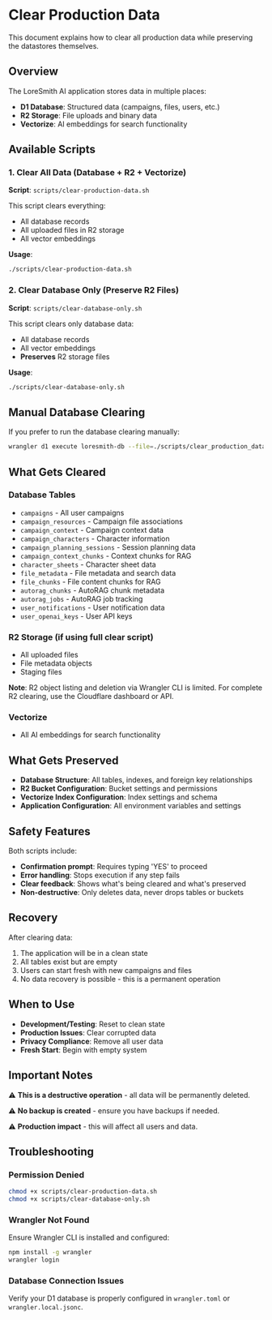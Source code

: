 # Clear Production Data

This document explains how to clear all production data while preserving the datastores themselves.

## Overview

The LoreSmith AI application stores data in multiple places:

- **D1 Database**: Structured data (campaigns, files, users, etc.)
- **R2 Storage**: File uploads and binary data
- **Vectorize**: AI embeddings for search functionality

## Available Scripts

### 1. Clear All Data (Database + R2 + Vectorize)

**Script**: `scripts/clear-production-data.sh`

This script clears everything:

- All database records
- All uploaded files in R2 storage
- All vector embeddings

**Usage**:

```bash
./scripts/clear-production-data.sh
```

### 2. Clear Database Only (Preserve R2 Files)

**Script**: `scripts/clear-database-only.sh`

This script clears only database data:

- All database records
- All vector embeddings
- **Preserves** R2 storage files

**Usage**:

```bash
./scripts/clear-database-only.sh
```

## Manual Database Clearing

If you prefer to run the database clearing manually:

```bash
wrangler d1 execute loresmith-db --file=./scripts/clear_production_data.sql --remote
```

## What Gets Cleared

### Database Tables

- `campaigns` - All user campaigns
- `campaign_resources` - Campaign file associations
- `campaign_context` - Campaign context data
- `campaign_characters` - Character information
- `campaign_planning_sessions` - Session planning data
- `campaign_context_chunks` - Context chunks for RAG
- `character_sheets` - Character sheet data
- `file_metadata` - File metadata and search data
- `file_chunks` - File content chunks for RAG
- `autorag_chunks` - AutoRAG chunk metadata
- `autorag_jobs` - AutoRAG job tracking
- `user_notifications` - User notification data
- `user_openai_keys` - User API keys

### R2 Storage (if using full clear script)

- All uploaded files
- File metadata objects
- Staging files

**Note**: R2 object listing and deletion via Wrangler CLI is limited. For complete R2 clearing, use the Cloudflare dashboard or API.

### Vectorize

- All AI embeddings for search functionality

## What Gets Preserved

- **Database Structure**: All tables, indexes, and foreign key relationships
- **R2 Bucket Configuration**: Bucket settings and permissions
- **Vectorize Index Configuration**: Index settings and schema
- **Application Configuration**: All environment variables and settings

## Safety Features

Both scripts include:

- **Confirmation prompt**: Requires typing 'YES' to proceed
- **Error handling**: Stops execution if any step fails
- **Clear feedback**: Shows what's being cleared and what's preserved
- **Non-destructive**: Only deletes data, never drops tables or buckets

## Recovery

After clearing data:

1. The application will be in a clean state
2. All tables exist but are empty
3. Users can start fresh with new campaigns and files
4. No data recovery is possible - this is a permanent operation

## When to Use

- **Development/Testing**: Reset to clean state
- **Production Issues**: Clear corrupted data
- **Privacy Compliance**: Remove all user data
- **Fresh Start**: Begin with empty system

## Important Notes

⚠️ **This is a destructive operation** - all data will be permanently deleted.

⚠️ **No backup is created** - ensure you have backups if needed.

⚠️ **Production impact** - this will affect all users and data.

## Troubleshooting

### Permission Denied

```bash
chmod +x scripts/clear-production-data.sh
chmod +x scripts/clear-database-only.sh
```

### Wrangler Not Found

Ensure Wrangler CLI is installed and configured:

```bash
npm install -g wrangler
wrangler login
```

### Database Connection Issues

Verify your D1 database is properly configured in `wrangler.toml` or `wrangler.local.jsonc`.
